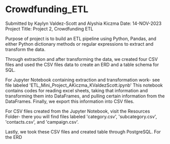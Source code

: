 # Crowdfunding_ETL
Submitted by Kaylyn Valdez-Scott and Alyshia Kiczma Date: 14-NOV-2023 Project Title: Project 2, Crowdfunding ETL

Purpose of project is to build an ETL pipeline using Python, Pandas, and either Python dictionary methods or regular expressions to extract and transform the data. 

Through extraction and after transforming the data, we created four CSV files and used the CSV files data to create an ERD and a table schema for SQL. 

For Jupyter Notebook containing extraction and transformation work- see file labeled 'ETL_Mini_Project_AKiczma_KValdezScott.ipynb'
This notebook contains codes for reading excel sheets, taking that information and transforming them into DataFrames, and pulling certain information from the DataFrames. Finally, we export this information into CSV files. 

For CSV files created from the Jupyter Notebook, visit the Resources Folder- there you will find files labeled 'category.csv', 'subcategory.csv', 'contacts.csv', and 'campaign.csv'. 

Lastly, we took these CSV files and created table through PostgreSQL. 
For the ERD 
